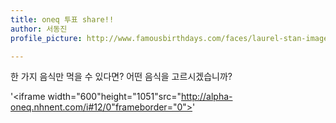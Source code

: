 ```yaml
---
title: oneq 투표 share!!
author: 서동진
profile_picture: http://www.famousbirthdays.com/faces/laurel-stan-image.jpg

---
```


한 가지 음식만 먹을 수 있다면? 어떤 음식을 고르시겠습니까?

'<iframe width="600"height="1051"src="http://alpha-oneq.nhnent.com/i#12/0"frameborder="0"></iframe>'